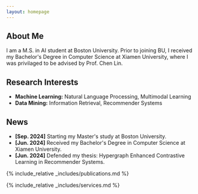 ```yaml
---
layout: homepage
---
```


## About Me

I am a M.S. in AI student at Boston University. Prior to joining BU, I received my Bachelor's Degree in Computer Science at Xiamen University, where I was privilaged to be advised by Prof. Chen Lin. 

## Research Interests

- **Machine Learning:** Natural Language Processing, Multimodal Learning
- **Data Mining:** Information Retrieval, Recommender Systems

## News

- **[Sep. 2024]** Starting my Master's study at Boston University.
- **[Jun. 2024]** Received my Bachelor's Degree in Computer Science at Xiamen University.
- **[Jun. 2024]** Defended my thesis: Hypergraph Enhanced Contrastive Learning in Recommender Systems.

{% include_relative _includes/publications.md %}

{% include_relative _includes/services.md %}
